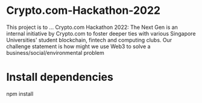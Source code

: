 # Crypto.com-Hackathon-2022

This project is to ... 
Crypto.com Hackathon 2022: The Next Gen is an internal initiative by Crypto.com to foster deeper ties with various Singapore Universities' student blockchain, fintech and computing clubs. Our challenge statement is how might we use Web3 to solve a business/social/environmental problem

# Install dependencies
npm install